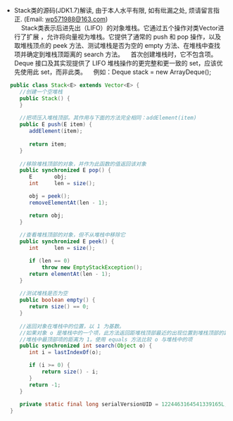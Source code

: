 * Stack类的源码(JDK1.7)解读, 由于本人水平有限, 如有纰漏之处, 烦请留言指正. (Email: wp571988@163.com)   
  &nbsp;&nbsp; Stack类表示后进先出（LIFO）的对象堆栈。它通过五个操作对类Vector进行了扩展 ，允许将向量视为堆栈。它提供了通常的 push 和 pop 操作，以及取堆栈顶点的 peek 方法、测试堆栈是否为空的 empty 方法、在堆栈中查找项并确定到堆栈顶距离的 search 方法。
  &nbsp;&nbsp; 首次创建堆栈时，它不包含项。
  &nbsp;&nbsp; Deque 接口及其实现提供了 LIFO 堆栈操作的更完整和更一致的 set，应该优先使用此 set，而非此类。
  &nbsp;&nbsp; 例如：Deque<Integer> stack = new ArrayDeque<Integer>();
 
```java
  public class Stack<E> extends Vector<E> {
     //创建一个空堆栈
     public Stack() {
     }
     
     //把项压入堆栈顶部。其作用与下面的方法完全相同：addElement(item)
     public E push(E item) {
        addElement(item);
        
        return item;
     }
     
     //移除堆栈顶部的对象，并作为此函数的值返回该对象
     public synchronized E pop() {
        E       obj;
        int     len = size();

        obj = peek();
        removeElementAt(len - 1);

        return obj;
     }
     
     //查看堆栈顶部的对象，但不从堆栈中移除它
     public synchronized E peek() {
        int     len = size();

        if (len == 0)
            throw new EmptyStackException();
        return elementAt(len - 1);
     }
     
     //测试堆栈是否为空
     public boolean empty() {
        return size() == 0;
     }
     
     //返回对象在堆栈中的位置，以 1 为基数。
     //如果对象 o 是堆栈中的一个项，此方法返回距堆栈顶部最近的出现位置到堆栈顶部的距离；
     //堆栈中最顶部项的距离为 1。使用 equals 方法比较 o 与堆栈中的项
     public synchronized int search(Object o) {
        int i = lastIndexOf(o);

        if (i >= 0) {
            return size() - i;
        }
        return -1;
     }
     
     private static final long serialVersionUID = 1224463164541339165L;
  }
```
